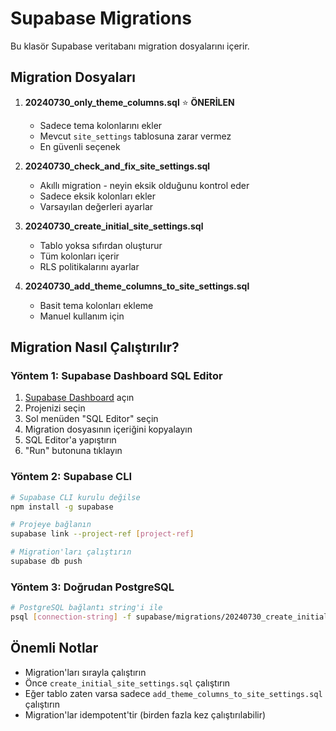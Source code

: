 # Supabase Migrations

Bu klasör Supabase veritabanı migration dosyalarını içerir.

## Migration Dosyaları

1. **20240730_only_theme_columns.sql** ⭐ **ÖNERİLEN**
   - Sadece tema kolonlarını ekler
   - Mevcut `site_settings` tablosuna zarar vermez
   - En güvenli seçenek

2. **20240730_check_and_fix_site_settings.sql**
   - Akıllı migration - neyin eksik olduğunu kontrol eder
   - Sadece eksik kolonları ekler
   - Varsayılan değerleri ayarlar

3. **20240730_create_initial_site_settings.sql**
   - Tablo yoksa sıfırdan oluşturur
   - Tüm kolonları içerir
   - RLS politikalarını ayarlar

4. **20240730_add_theme_columns_to_site_settings.sql**
   - Basit tema kolonları ekleme
   - Manuel kullanım için

## Migration Nasıl Çalıştırılır?

### Yöntem 1: Supabase Dashboard SQL Editor

1. [Supabase Dashboard](https://app.supabase.com) açın
2. Projenizi seçin
3. Sol menüden "SQL Editor" seçin
4. Migration dosyasının içeriğini kopyalayın
5. SQL Editor'a yapıştırın
6. "Run" butonuna tıklayın

### Yöntem 2: Supabase CLI

```bash
# Supabase CLI kurulu değilse
npm install -g supabase

# Projeye bağlanın
supabase link --project-ref [project-ref]

# Migration'ları çalıştırın
supabase db push
```

### Yöntem 3: Doğrudan PostgreSQL

```bash
# PostgreSQL bağlantı string'i ile
psql [connection-string] -f supabase/migrations/20240730_create_initial_site_settings.sql
```

## Önemli Notlar

- Migration'ları sırayla çalıştırın
- Önce `create_initial_site_settings.sql` çalıştırın
- Eğer tablo zaten varsa sadece `add_theme_columns_to_site_settings.sql` çalıştırın
- Migration'lar idempotent'tir (birden fazla kez çalıştırılabilir)